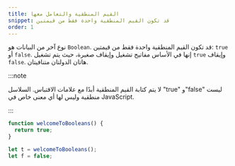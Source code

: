 ```yaml
---
title: القيم المنطقية والتعامل معها
snippet: قد تكون القيم المنطقية واحدة فقط من قيمتين
order: 1
---
```


نوع آخر من البيانات هو `Boolean`. قد تكون القيم المنطقية واحدة فقط من قيمتين:
`true` أو `false`. إنها في الأساس مفاتيح تشغيل وإيقاف صغيرة، حيث يتم تشغيل
`true` وإيقاف `false`. هاتان الدولتان متنافيتان.

:::note

لا يتم كتابة القيم المنطقية أبدًا مع علامات الاقتباس. السلاسل "true" و"false"
ليست منطقية وليس لها أي معنى خاص في JavaScript.

:::

```js
function welcomeToBooleans() {
  return true;
}

let t = welcomeToBooleans();
let f = false;
```
